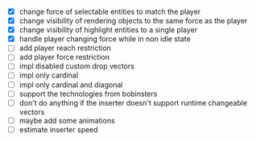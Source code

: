 
- [x] change force of selectable entities to match the player
- [x] change visibility of rendering objects to the same force as the player
- [x] change visibility of highlight entities to a single player
- [x] handle player changing force while in non idle state
- [ ] add player reach restriction
- [ ] add player force restriction
- [ ] impl disabled custom drop vectors
- [ ] impl only cardinal
- [ ] impl only cardinal and diagonal
- [ ] support the technologies from bobinsters
- [ ] don't do anything if the inserter doesn't support runtime changeable vectors
- [ ] maybe add some animations
- [ ] estimate inserter speed
